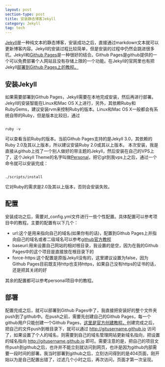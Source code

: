 ```yaml
---
layout: post
section-type: post
title: 安装静态博客Jekyll
category: Jekyll
tag: tech
---
```

<a href="http://jekyll.bootcss.com/" title="Jekyll">Jekyll</a>是一种纯文本的静态博客，安装成功之后，直接通过markdown文本就可以更新博客内容。Jekyll的安装过程比较简单，但是安装的过程中仍然会跳进很多坑。Jekyll和<a href="https://pages.github.com/">Github Pages</a>是一种很好的结合。Github Pages是github提供的一个可以免费部署个人网站且没有存储上限的一个功能。在Jekyll的官网里也有把Jekyll<a href="http://jekyll.bootcss.com/docs/github-pages/">部署到Github Pages上的教程。</a>

## 安装Jekyll

如果需要部署到Github Pages，Jekyll需要在本地完成安装，然后再进行部署。Jekyll的安装智能在Linux和Mac OS X上进行，另外，其依赖Ruby和RubyGems，建议安装rvm来控制Ruby的版本。Linux和Mac OS X一般都会有系统自带的Ruby，但是版本比较旧，通过

<pre><code data-trim class="bash">
ruby -v
</code></pre>

可以查看当前Ruby的版本。当前Github Pages支持的是Jekyll 3.0，其依赖的Ruby 2.0及其以上版本，所以建议安装Ruby 2.0或其以上版本。
本次安装，我是直接从github上找了一个别人做好的带主题的Jekyll，然后安装在自己的VPS上了，这个Jekyll Theme的名字叫做<a href="https://github.com/PanosSakkos/personal-jekyll-theme">Personal</a>，把它git到我vps上之后，通过一个命令就可以安装完成：

<pre><code data-trim class="bash">
./scripts/install
</code></pre>

它对Ruby的需求是2.0及其以上版本，否则会安装失败。

## 配置

安装成功之后，需要对_config.yml文件进行一些个性配置。具体配置可以参考项目中的教程。主要的配置有以下几个：
- url:这个是用来指向自己的域名(如果你有的话)，配置到Github Pages上并指向自己的域名或者二级域名可以参考<a href="https://help.github.com/articles/using-a-custom-domain-with-github-pages/">github官方教程</a>
- baseurl:用来设置自己网站的相对根目录，我设置的是空，因为在我的Github Pages中的这个项目是直接放在根目录下的
- force-https:这个配置是原版Jekyll没有的，这里建议设置为false，因为Github Pages目前既支持http也支持https，如果自己没有https的证书的话，还是把其关闭的好

其余的配置都可以参考personal项目中的教程。

## 部署

配置完成之后，就可以部署到Github Pages中了，我直接把安装好的整个文件夹push到了github中。在push之前，需要先创建自己的Github Pages，每一个github用户只能创建一个Github Pages，<a href="https://pages.github.com/">这里是官方创建教程。</a>创建完成之后，把自己的文件push到根目录下，就可以通过 http://gitusername.github.io 访问了，如果设置了个人的域名，则需要到自己的域名管理网站更新域名指向，把设置的域名指向 http://gitusername.github.io 即可。需要注意的是，把自己的项目文件push到github之后，也许并不能立刻就访问到网页，也许是因为github内部需要一段时间的部署。我当时部署到github之后，立刻访问得到的是404页面，刚开始以为是自己配置出错了，过滤几个小时之后，再次访问，页面才第一次呈现。
